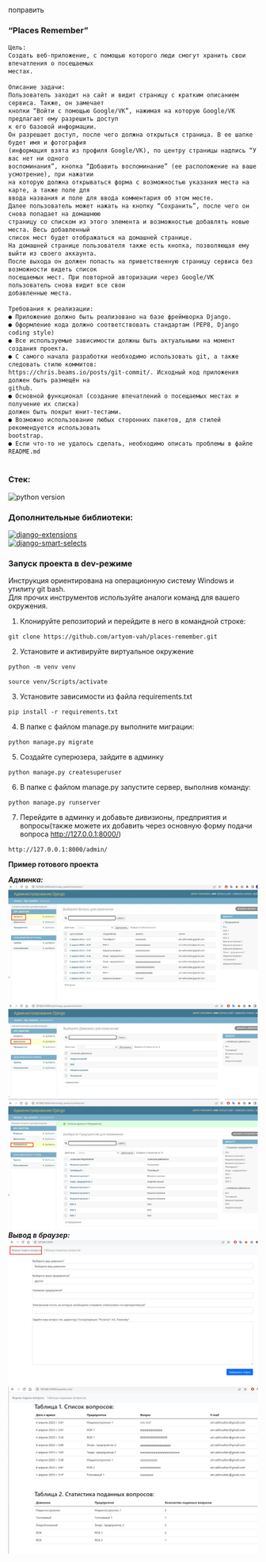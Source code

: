 поправить
### **“Places Remember”**
```
Цель:
Создать веб-приложение, с помощью которого люди смогут хранить свои впечатления о посещаемых
местах.

Описание задачи:
Пользователь заходит на сайт и видит страницу с кратким описанием сервиса. Также, он замечает
кнопки “Войти с помощью Google/VK”, нажимая на которую Google/VK предлагает ему разрешить доступ
к его базовой информации.
Он разрешает доступ, после чего должна открыться страница. В ее шапке будет имя и фотография
(информация взята из профиля Google/VK), по центру страницы надпись “У вас нет ни одного
воспоминания”, кнопка “Добавить воспоминание” (ее расположение на ваше усмотрение), при нажатии
на которую должна открываться форма с возможностью указания места на карте, а также поле для
ввода названия и поле для ввода комментария об этом месте.
Далее пользователь может нажать на кнопку “Сохранить”, после чего он снова попадает на домашнюю
страницу со списком из этого элемента и возможностью добавлять новые места. Весь добавленный
список мест будет отображаться на домашней странице.
На домашней странице пользователя также есть кнопка, позволяющая ему выйти из своего аккаунта.
После выхода он должен попасть на приветственную страницу сервиса без возможности видеть список
посещаемых мест. При повторной авторизации через Google/VK пользователь снова видит все свои
добавленные места.

Требования к реализации:
● Приложение должно быть реализовано на базе фреймворка Django.
● Оформление кода должно соответствовать стандартам (PEP8, Django coding style)
● Все используемые зависимости должны быть актуальными на момент создания проекта.
● С самого начала разработки необходимо использовать git, а также следовать стилю коммитов:
https://chris.beams.io/posts/git-commit/. Исходный код приложения должен быть размещён на
github.
● Основной функционал (создание впечатлений о посещаемых местах и получение их списка)
должен быть покрыт юнит-тестами.
● Возможно использование любых сторонних пакетов, для стилей рекомендуется использовать
bootstrap.
● Если что-то не удалось сделать, необходимо описать проблемы в файле README.md


```


### **Стек:**
![python version](https://img.shields.io/badge/Python-3.10-green)


### **Дополнительные библиотеки:**
[![django-extensions](https://img.shields.io/badge/django--extensions-3.2.1-purple)](https://github.com/django-extensions/django-extensions)  
[![django-smart-selects](https://img.shields.io/badge/django--smart--selects-1.6.0-yellow)](https://github.com/jazzband/django-smart-selects)


### **Запуск проекта в dev-режиме**
Инструкция ориентирована на операционную систему Windows и утилиту git bash.<br/>
Для прочих инструментов используйте аналоги команд для вашего окружения.

1. Клонируйте репозиторий и перейдите в него в командной строке:

```
git clone https://github.com/artyom-vah/places-remember.git
```

2. Установите и активируйте виртуальное окружение
```
python -m venv venv
``` 
```
source venv/Scripts/activate
```

3. Установите зависимости из файла requirements.txt
```
pip install -r requirements.txt
```

4. В папке с файлом manage.py выполните миграции:
```
python manage.py migrate
```

5. Создайте суперюзера, зайдите в админку
```
python manage.py createsuperuser
```

6. В папке с файлом manage.py запустите сервер, выполнив команду:
```
python manage.py runserver
```

7. Перейдите в админку и добавьте дивизионы, предприятия и вопросы(также можете их добавить через основную форму подачи вопроса http://127.0.0.1:8000/)
```
http://127.0.0.1:8000/admin/
```

**Пример готового проекта**

***Админка:***
![Admin_1](https://github.com/artyom-vah/director-s-day/blob/main/screens/admin_1.jpg)
![Admin_2](https://github.com/artyom-vah/director-s-day/blob/main/screens/admin_2.jpg)
![Admin_3](https://github.com/artyom-vah/director-s-day/blob/main/screens/admin_3.jpg)
***Вывод в браузер:***
![brows_1](https://github.com/artyom-vah/director-s-day/blob/main/screens/brows_1.jpg)
![brows_2](https://github.com/artyom-vah/director-s-day/blob/main/screens/brows_2.jpg)



